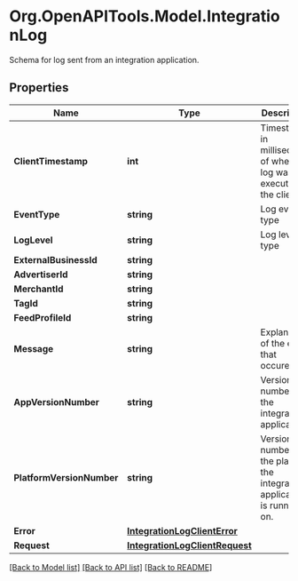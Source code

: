 # Org.OpenAPITools.Model.IntegrationLog
Schema for log sent from an integration application.

## Properties

Name | Type | Description | Notes
------------ | ------------- | ------------- | -------------
**ClientTimestamp** | **int** | Timestamp in milliseconds of when the log was executed at the client. | 
**EventType** | **string** | Log event type | 
**LogLevel** | **string** | Log level type | 
**ExternalBusinessId** | **string** |  | [optional] 
**AdvertiserId** | **string** |  | [optional] 
**MerchantId** | **string** |  | [optional] 
**TagId** | **string** |  | [optional] 
**FeedProfileId** | **string** |  | [optional] 
**Message** | **string** | Explanation of the event that occured. | [optional] 
**AppVersionNumber** | **string** | Version number of the integration application. | [optional] 
**PlatformVersionNumber** | **string** | Version number of the platform the integration application is running on. | [optional] 
**Error** | [**IntegrationLogClientError**](IntegrationLogClientError.md) |  | [optional] 
**Request** | [**IntegrationLogClientRequest**](IntegrationLogClientRequest.md) |  | [optional] 

[[Back to Model list]](../README.md#documentation-for-models) [[Back to API list]](../README.md#documentation-for-api-endpoints) [[Back to README]](../README.md)

